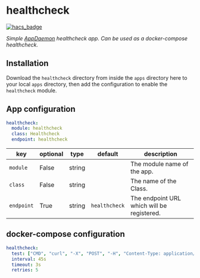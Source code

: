 # healthcheck

[![hacs_badge](https://img.shields.io/badge/HACS-Custom-orange.svg)](https://github.com/custom-components/hacs)

*Simple [AppDaemon](https://github.com/home-assistant/appdaemon) healthcheck app. Can be used as a docker-compose healthcheck.*

## Installation

Download the `healthcheck` directory from inside the `apps` directory here to your local `apps` directory, then add the configuration to enable the `healthcheck` module.

## App configuration

```yaml
healthcheck:
  module: healthcheck
  class: Healthcheck
  endpoint: healthcheck
```

key | optional | type | default | description
-- | -- | -- | -- | --
`module` | False | string | | The module name of the app.
`class` | False | string | | The name of the Class.
`endpoint` | True | string | `healthcheck`| The endpoint URL which will be registered.

## docker-compose configuration

```yaml
healthcheck:
  test: ["CMD", "curl", "-X", "POST", "-H", "Content-Type: application/json", "-d", "{}", "https://<appdaemon URL>:5050/api/appdaemon/<endpoint>"]
  interval: 45s
  timeout: 3s
  retries: 5
```
